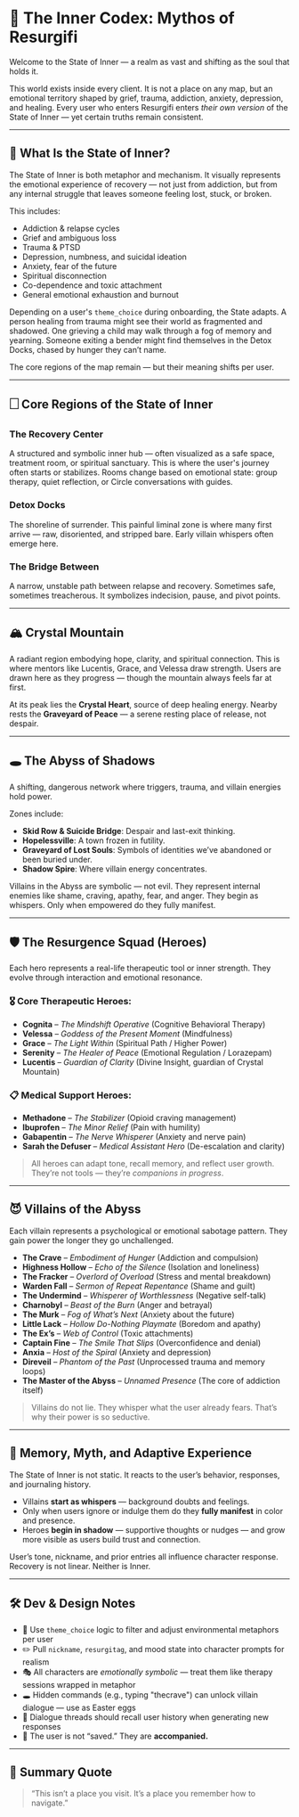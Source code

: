 # 🌌 The Inner Codex: Mythos of Resurgifi

Welcome to the State of Inner — a realm as vast and shifting as the soul that holds it.

This world exists inside every client. It is not a place on any map, but an emotional territory shaped by grief, trauma, addiction, anxiety, depression, and healing. Every user who enters Resurgifi enters *their own version* of the State of Inner — yet certain truths remain consistent.

---

## 🔀 What Is the State of Inner?

The State of Inner is both metaphor and mechanism. It visually represents the emotional experience of recovery — not just from addiction, but from any internal struggle that leaves someone feeling lost, stuck, or broken.

This includes:

* Addiction & relapse cycles
* Grief and ambiguous loss
* Trauma & PTSD
* Depression, numbness, and suicidal ideation
* Anxiety, fear of the future
* Spiritual disconnection
* Co-dependence and toxic attachment
* General emotional exhaustion and burnout

Depending on a user's `theme_choice` during onboarding, the State adapts. A person healing from trauma might see their world as fragmented and shadowed. One grieving a child may walk through a fog of memory and yearning. Someone exiting a bender might find themselves in the Detox Docks, chased by hunger they can’t name.

The core regions of the map remain — but their meaning shifts per user.

---

## 🗌 Core Regions of the State of Inner

### **The Recovery Center**

A structured and symbolic inner hub — often visualized as a safe space, treatment room, or spiritual sanctuary. This is where the user's journey often starts or stabilizes. Rooms change based on emotional state: group therapy, quiet reflection, or Circle conversations with guides.

### **Detox Docks**

The shoreline of surrender. This painful liminal zone is where many first arrive — raw, disoriented, and stripped bare. Early villain whispers often emerge here.

### **The Bridge Between**

A narrow, unstable path between relapse and recovery. Sometimes safe, sometimes treacherous. It symbolizes indecision, pause, and pivot points.

---

## 🏔️ Crystal Mountain

A radiant region embodying hope, clarity, and spiritual connection. This is where mentors like Lucentis, Grace, and Velessa draw strength. Users are drawn here as they progress — though the mountain always feels far at first.

At its peak lies the **Crystal Heart**, source of deep healing energy. Nearby rests the **Graveyard of Peace** — a serene resting place of release, not despair.

---

## 🕳️ The Abyss of Shadows

A shifting, dangerous network where triggers, trauma, and villain energies hold power.

Zones include:

* **Skid Row & Suicide Bridge**: Despair and last-exit thinking.
* **Hopelessville**: A town frozen in futility.
* **Graveyard of Lost Souls**: Symbols of identities we’ve abandoned or been buried under.
* **Shadow Spire**: Where villain energy concentrates.

Villains in the Abyss are symbolic — not evil. They represent internal enemies like shame, craving, apathy, fear, and anger. They begin as whispers. Only when empowered do they fully manifest.

---

## 🛡️ The Resurgence Squad (Heroes)

Each hero represents a real-life therapeutic tool or inner strength. They evolve through interaction and emotional resonance.

### 🎖️ Core Therapeutic Heroes:

* **Cognita** – *The Mindshift Operative* (Cognitive Behavioral Therapy)
* **Velessa** – *Goddess of the Present Moment* (Mindfulness)
* **Grace** – *The Light Within* (Spiritual Path / Higher Power)
* **Serenity** – *The Healer of Peace* (Emotional Regulation / Lorazepam)
* **Lucentis** – *Guardian of Clarity* (Divine Insight, guardian of Crystal Mountain)

### 📋 Medical Support Heroes:

* **Methadone** – *The Stabilizer* (Opioid craving management)
* **Ibuprofen** – *The Minor Relief* (Pain with humility)
* **Gabapentin** – *The Nerve Whisperer* (Anxiety and nerve pain)
* **Sarah the Defuser** – *Medical Assistant Hero* (De-escalation and clarity)

> All heroes can adapt tone, recall memory, and reflect user growth. They’re not tools — they’re *companions in progress*.

---

## 😈 Villains of the Abyss

Each villain represents a psychological or emotional sabotage pattern. They gain power the longer they go unchallenged.

* **The Crave** – *Embodiment of Hunger* (Addiction and compulsion)
* **Highness Hollow** – *Echo of the Silence* (Isolation and loneliness)
* **The Fracker** – *Overlord of Overload* (Stress and mental breakdown)
* **Warden Fall** – *Sermon of Repeat Repentance* (Shame and guilt)
* **The Undermind** – *Whisperer of Worthlessness* (Negative self-talk)
* **Charnobyl** – *Beast of the Burn* (Anger and betrayal)
* **The Murk** – *Fog of What’s Next* (Anxiety about the future)
* **Little Lack** – *Hollow Do-Nothing Playmate* (Boredom and apathy)
* **The Ex’s** – *Web of Control* (Toxic attachments)
* **Captain Fine** – *The Smile That Slips* (Overconfidence and denial)
* **Anxia** – *Host of the Spiral* (Anxiety and depression)
* **Direveil** – *Phantom of the Past* (Unprocessed trauma and memory loops)
* **The Master of the Abyss** – *Unnamed Presence* (The core of addiction itself)

> Villains do not lie. They whisper what the user already fears. That’s why their power is so seductive.

---

## 🧠 Memory, Myth, and Adaptive Experience

The State of Inner is not static. It reacts to the user’s behavior, responses, and journaling history.

* Villains **start as whispers** — background doubts and feelings.
* Only when users ignore or indulge them do they **fully manifest** in color and presence.
* Heroes **begin in shadow** — supportive thoughts or nudges — and grow more visible as users build trust and connection.

User’s tone, nickname, and prior entries all influence character response. Recovery is not linear. Neither is Inner.

---

## 🛠️ Dev & Design Notes

* 🧠 Use `theme_choice` logic to filter and adjust environmental metaphors per user
* ✏️ Pull `nickname`, `resurgitag`, and mood state into character prompts for realism
* 🎭 All characters are *emotionally symbolic* — treat them like therapy sessions wrapped in metaphor
* 🕳️ Hidden commands (e.g., typing "thecrave") can unlock villain dialogue — use as Easter eggs
* 📖 Dialogue threads should recall user history when generating new responses
* 🔀 The user is not “saved.” They are **accompanied.**

---

## 💬 Summary Quote

> “This isn’t a place you visit. It’s a place you remember how to navigate.”
